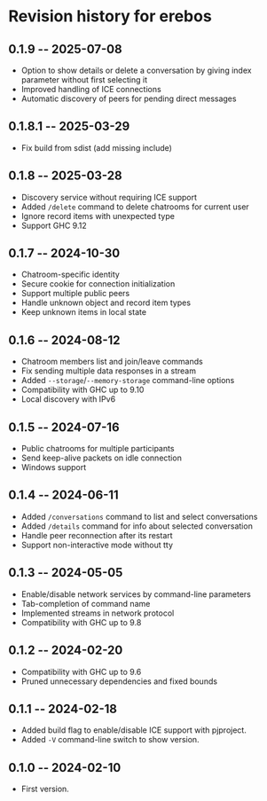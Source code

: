 # Revision history for erebos

## 0.1.9 -- 2025-07-08

* Option to show details or delete a conversation by giving index parameter without first selecting it
* Improved handling of ICE connections
* Automatic discovery of peers for pending direct messages

## 0.1.8.1 -- 2025-03-29

* Fix build from sdist (add missing include)

## 0.1.8 -- 2025-03-28

* Discovery service without requiring ICE support
* Added `/delete` command to delete chatrooms for current user
* Ignore record items with unexpected type
* Support GHC 9.12

## 0.1.7 -- 2024-10-30

* Chatroom-specific identity
* Secure cookie for connection initialization
* Support multiple public peers
* Handle unknown object and record item types
* Keep unknown items in local state

## 0.1.6 -- 2024-08-12

* Chatroom members list and join/leave commands
* Fix sending multiple data responses in a stream
* Added `--storage`/`--memory-storage` command-line options
* Compatibility with GHC up to 9.10
* Local discovery with IPv6

## 0.1.5 -- 2024-07-16

* Public chatrooms for multiple participants
* Send keep-alive packets on idle connection
* Windows support

## 0.1.4 -- 2024-06-11

* Added `/conversations` command to list and select conversations
* Added `/details` command for info about selected conversation
* Handle peer reconnection after its restart
* Support non-interactive mode without tty

## 0.1.3 -- 2024-05-05

* Enable/disable network services by command-line parameters
* Tab-completion of command name
* Implemented streams in network protocol
* Compatibility with GHC up to 9.8

## 0.1.2 -- 2024-02-20

* Compatibility with GHC up to 9.6
* Pruned unnecessary dependencies and fixed bounds

## 0.1.1 -- 2024-02-18

* Added build flag to enable/disable ICE support with pjproject.
* Added `-V` command-line switch to show version.

## 0.1.0 -- 2024-02-10

* First version.
